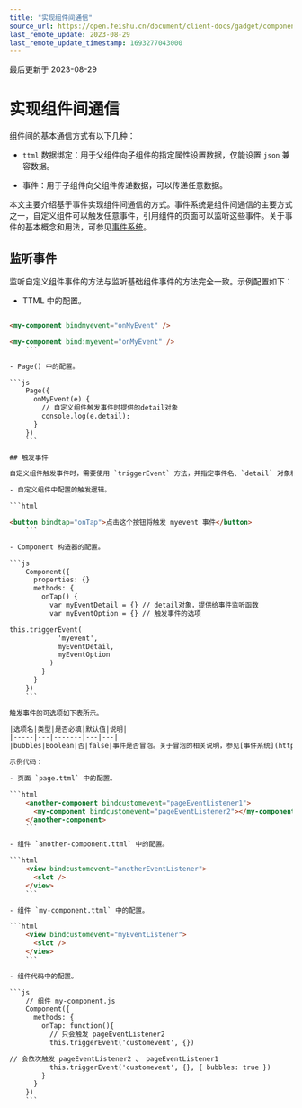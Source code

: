 ```yaml
---
title: "实现组件间通信"
source_url: https://open.feishu.cn/document/client-docs/gadget/component-component/custom-components/component-intercommunication-and-events
last_remote_update: 2023-08-29
last_remote_update_timestamp: 1693277043000
---
```

最后更新于 2023-08-29

# 实现组件间通信

组件间的基本通信方式有以下几种：

- `ttml` 数据绑定：用于父组件向子组件的指定属性设置数据，仅能设置 `json` 兼容数据。

- 事件：用于子组件向父组件传递数据，可以传递任意数据。

本文主要介绍基于事件实现组件间通信的方式。事件系统是组件间通信的主要方式之一，自定义组件可以触发任意事件，引用组件的页面可以监听这些事件。关于事件的基本概念和用法，可参见[事件系统](https://open.feishu.cn/document/uYjL24iN/uQDOuQDOuQDO)。

## 监听事件

监听自定义组件事件的方法与监听基础组件事件的方法完全一致。示例配置如下：

- TTML 中的配置。

```html

<my-component bindmyevent="onMyEvent" />

<my-component bind:myevent="onMyEvent" />
    ```

- Page() 中的配置。

```js
    Page({
      onMyEvent(e) {
        // 自定义组件触发事件时提供的detail对象
        console.log(e.detail);
      }
    })
    ```

## 触发事件

自定义组件触发事件时，需要使用 `triggerEvent` 方法，并指定事件名、`detail` 对象和事件选项。示例代码如下：

- 自定义组件中配置的触发逻辑。

```html

<button bindtap="onTap">点击这个按钮将触发 myevent 事件</button>
    ```

- Component 构造器的配置。

```js
    Component({
      properties: {}
      methods: {
        onTap() {
          var myEventDetail = {} // detail对象，提供给事件监听函数
          var myEventOption = {} // 触发事件的选项

this.triggerEvent(
            'myevent',
            myEventDetail,
            myEventOption
          )
        }
      }
    })
    ```

触发事件的可选项如下表所示。

|选项名|类型|是否必填|默认值|说明|
|-----|---|-------|---|---|
|bubbles|Boolean|否|false|事件是否冒泡。关于冒泡的相关说明，参见[事件系统](https://open.feishu.cn/document/uYjL24iN/uQDOuQDOuQDO#2d2c2ae9)。|

示例代码：

- 页面 `page.ttml` 中的配置。

```html
    <another-component bindcustomevent="pageEventListener1">
      <my-component bindcustomevent="pageEventListener2"></my-component>
    </another-component>
    ```

- 组件 `another-component.ttml` 中的配置。

```html
    <view bindcustomevent="anotherEventListener">
      <slot />
    </view>
    ```

- 组件 `my-component.ttml` 中的配置。

```html
    <view bindcustomevent="myEventListener">
      <slot />
    </view>
    ```

- 组件代码中的配置。

```js
    // 组件 my-component.js
    Component({
      methods: {
        onTap: function(){
          // 只会触发 pageEventListener2
          this.triggerEvent('customevent', {})

// 会依次触发 pageEventListener2 、 pageEventListener1
          this.triggerEvent('customevent', {}, { bubbles: true })
        }
      }
    })
    ```
